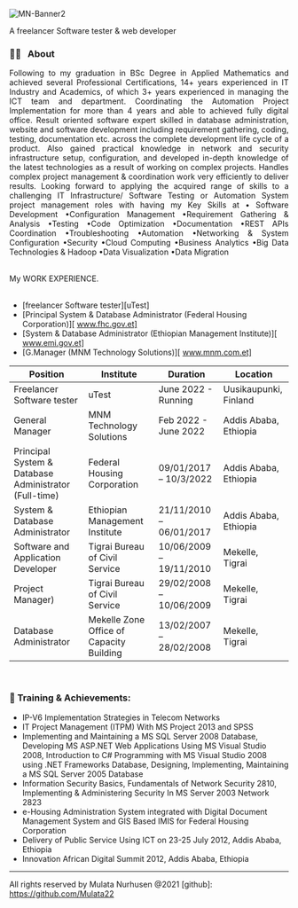 ![MN-Banner2](https://user-images.githubusercontent.com/85038923/201564497-97f30926-cd87-4451-af07-6815d72305cb.png)

A freelancer Software tester & web developer
### 👨🏫 &nbsp; About

<p align="justify">
Following to my graduation in BSc Degree in Applied Mathematics and achieved several Professional Certifications, 14+ years experienced in IT Industry and Academics, of which 3+ years experienced in managing the ICT team and department. Coordinating the Automation Project Implementation for more than 4 years and able to achieved fully digital office. Result oriented software expert skilled in database administration, website and software development including requirement gathering, coding, testing, documentation etc. across the complete development life cycle of a product. Also gained practical knowledge in network and security infrastructure setup, configuration, and developed in-depth knowledge of the latest technologies as a result of working on complex projects. Handles complex project management & coordination work very efficiently to deliver results. Looking forward to applying the acquired range of skills to a challenging IT Infrastructure/ Software Testing or Automation System project management roles with having my Key Skills at • Software Development •Configuration Management •Requirement  Gathering & Analysis •Testing •Code Optimization •Documentation •REST APIs Coordination •Troubleshooting •Automation •Networking & System Configuration •Security •Cloud Computing •Business Analytics •Big Data Technologies & Hadoop •Data Visualization •Data Migration 
</p>

<br />
My WORK EXPERIENCE.
<br/>
<br/>

- [freelancer Software tester][uTest]
- [Principal System & Database Administrator (Federal Housing Corporation)][ www.fhc.gov.et]
- [System & Database Administrator (Ethiopian Management Institute)][ www.emi.gov.et]
- [G.Manager (MNM Technology Solutions)][ www.mnm.com.et]


| Position            | Institute                                   | Duration            | Location           |
| ------------------- | ------------------------------------------- | ------------------- | ------------------ |
| Freelancer Software tester | uTest                          | June 2022 - Running | Uusikaupunki, Finland   |
| General Manager | MNM Technology Solutions                          | Feb 2022 - June 2022 | Addis Ababa, Ethiopia   |
| Principal System & Database Administrator (Full-time) | Federal Housing Corporation                                    | 09/01/2017 –  10/3/2022 | Addis Ababa, Ethiopia   |
| System & Database Administrator | Ethiopian Management Institute                                   | 21/11/2010 –  06/01/2017  | Addis Ababa, Ethiopia   |
| Software and Application Developer | Tigrai Bureau of Civil Service                                     | 10/06/2009 –  19/11/2010 | Mekelle, Tigrai   |
| Project Manager) | Tigrai Bureau of Civil Service                                     | 29/02/2008 –  10/06/2009 | Mekelle, Tigrai   |
| Database Administrator | Mekelle Zone Office of Capacity Building                                    | 13/02/2007 –  28/02/2008  | Mekelle, Tigrai   |
<br />
<!-- work experience section ends here  -->


### 🏅 Training & Achievements:

- IP-V6 Implementation Strategies in Telecom Networks
- IT Project Management (ITPM) With MS Project 2013 and SPSS
- Implementing and Maintaining a MS SQL Server 2008 Database, Developing  MS ASP.NET Web Applications Using MS Visual Studio 2008, Introduction to C# Programming with MS Visual Studio 2008 using .NET Frameworks  Database, Designing, Implementing, Maintaining a MS SQL Server 2005 Database
- Information Security Basics, Fundamentals of Network Security 2810, Implementing & Administering Security In MS Server 2003 Network 2823
- e-Housing Administration System integrated with Digital Document Management System and GIS Based IMIS for Federal Housing Corporation
- Delivery of Public Service Using ICT on 23-25 July 2012, Addis Ababa, Ethiopia
- Innovation African Digital Summit 2012, Addis Ababa, Ethiopia

---
All rights reserved by Mulata Nurhusen @2021
[github]: https://github.com/Mulata22

<!-- web related playlists starts here  -->

[Mulata]: https://www.youtube.com/@mulatanurhusen6614 

<!-- web related playlists ends here  -->

<!-- cse related playlists starts here  -->

[cplaylist]: https://www.youtube.com/@mulatanurhusen6614
